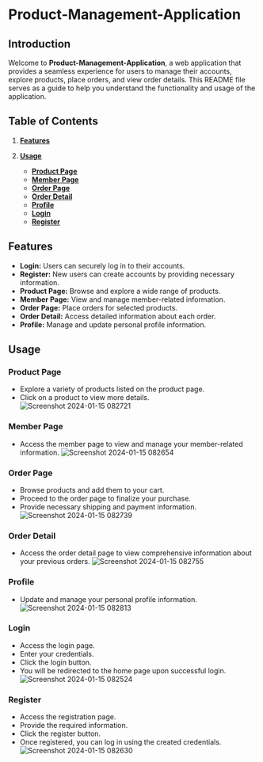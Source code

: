 # Product-Management-Application
## **Introduction**

Welcome to **Product-Management-Application**, a web application that provides a seamless experience for users to manage their accounts, explore products, place orders, and view order details. This README file serves as a guide to help you understand the functionality and usage of the application.

## **Table of Contents**

1. [**Features**](#features)
2. [**Usage**](#usage)

   - [**Product Page**](#product-page)
   - [**Member Page**](#member-page)
   - [**Order Page**](#order-page)
   - [**Order Detail**](#order-detail)
   - [**Profile**](#profile)
   - [**Login**](#login)
   - [**Register**](#register)


## Features

- **Login:** Users can securely log in to their accounts.
- **Register:** New users can create accounts by providing necessary information.
- **Product Page:** Browse and explore a wide range of products.
- **Member Page:** View and manage member-related information.
- **Order Page:** Place orders for selected products.
- **Order Detail:** Access detailed information about each order.
- **Profile:** Manage and update personal profile information.

## Usage



### Product Page
- Explore a variety of products listed on the product page.
- Click on a product to view more details.
  ![Screenshot 2024-01-15 082721](https://github.com/dovandat1611/WPF-Project/assets/141027425/abb26b8f-83bf-44cb-8562-40318ee86fce)

### Member Page
- Access the member page to view and manage your member-related information.
  ![Screenshot 2024-01-15 082654](https://github.com/dovandat1611/WPF-Project/assets/141027425/22767860-be9b-4f32-aa06-6a2ac891e9ba)

### Order Page
- Browse products and add them to your cart.
- Proceed to the order page to finalize your purchase.
- Provide necessary shipping and payment information.
  ![Screenshot 2024-01-15 082739](https://github.com/dovandat1611/WPF-Project/assets/141027425/4c70d8a9-91a6-4b95-97c1-818d76c4ca9b)

### Order Detail
- Access the order detail page to view comprehensive information about your previous orders.
  ![Screenshot 2024-01-15 082755](https://github.com/dovandat1611/WPF-Project/assets/141027425/865be95b-7443-412e-9bf3-630258f746af)


### Profile
- Update and manage your personal profile information.
  ![Screenshot 2024-01-15 082813](https://github.com/dovandat1611/WPF-Project/assets/141027425/e00462e3-9c71-42bf-aba6-612abadda9fd)

### Login
- Access the login page.
- Enter your credentials.
- Click the login button.
- You will be redirected to the home page upon successful login.
  ![Screenshot 2024-01-15 082524](https://github.com/dovandat1611/WPF-Project/assets/141027425/18de0fb8-1d19-4f6c-b08b-6d016a123964)

### Register
- Access the registration page.
- Provide the required information.
- Click the register button.
- Once registered, you can log in using the created credentials.
  ![Screenshot 2024-01-15 082630](https://github.com/dovandat1611/WPF-Project/assets/141027425/6fd9847f-9634-4c98-8a0c-c8e13023e189)


